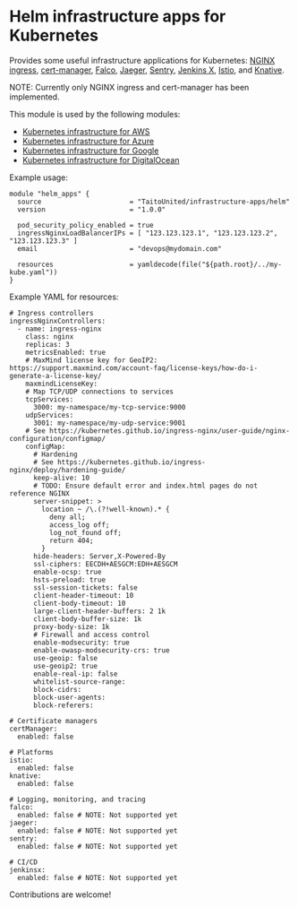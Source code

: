 # Helm infrastructure apps for Kubernetes

Provides some useful infrastructure applications for Kubernetes: [NGINX ingress](https://kubernetes.github.io/ingress-nginx/), [cert-manager](https://cert-manager.io/), [Falco](https://falco.org/), [Jaeger](https://www.jaegertracing.io/), [Sentry](https://sentry.io), [Jenkins X](https://jenkins-x.io/), [Istio](https://istio.io/), and [Knative](https://knative.dev/).

NOTE: Currently only NGINX ingress and cert-manager has been implemented.

This module is used by the following modules:

- [Kubernetes infrastructure for AWS](https://registry.terraform.io/modules/TaitoUnited/kubernetes-infrastructure/aws)
- [Kubernetes infrastructure for Azure](https://registry.terraform.io/modules/TaitoUnited/kubernetes-infrastructure/azurerm)
- [Kubernetes infrastructure for Google](https://registry.terraform.io/modules/TaitoUnited/kubernetes-infrastructure/google)
- [Kubernetes infrastructure for DigitalOcean](https://registry.terraform.io/modules/TaitoUnited/kubernetes-infrastructure/digitalocean)

Example usage:

```
module "helm_apps" {
  source                      = "TaitoUnited/infrastructure-apps/helm"
  version                     = "1.0.0"

  pod_security_policy_enabled = true
  ingressNginxLoadBalancerIPs = [ "123.123.123.1", "123.123.123.2", "123.123.123.3" ]
  email                       = "devops@mydomain.com"

  resources                   = yamldecode(file("${path.root}/../my-kube.yaml"))
}
```

Example YAML for resources:

```
# Ingress controllers
ingressNginxControllers:
  - name: ingress-nginx
    class: nginx
    replicas: 3
    metricsEnabled: true
    # MaxMind license key for GeoIP2: https://support.maxmind.com/account-faq/license-keys/how-do-i-generate-a-license-key/
    maxmindLicenseKey:
    # Map TCP/UDP connections to services
    tcpServices:
      3000: my-namespace/my-tcp-service:9000
    udpServices:
      3001: my-namespace/my-udp-service:9001
    # See https://kubernetes.github.io/ingress-nginx/user-guide/nginx-configuration/configmap/
    configMap:
      # Hardening
      # See https://kubernetes.github.io/ingress-nginx/deploy/hardening-guide/
      keep-alive: 10
      # TODO: Ensure default error and index.html pages do not reference NGINX
      server-snippet: >
        location ~ /\.(?!well-known).* {
          deny all;
          access_log off;
          log_not_found off;
          return 404;
        }
      hide-headers: Server,X-Powered-By
      ssl-ciphers: EECDH+AESGCM:EDH+AESGCM
      enable-ocsp: true
      hsts-preload: true
      ssl-session-tickets: false
      client-header-timeout: 10
      client-body-timeout: 10
      large-client-header-buffers: 2 1k
      client-body-buffer-size: 1k
      proxy-body-size: 1k
      # Firewall and access control
      enable-modsecurity: true
      enable-owasp-modsecurity-crs: true
      use-geoip: false
      use-geoip2: true
      enable-real-ip: false
      whitelist-source-range:
      block-cidrs:
      block-user-agents:
      block-referers:

# Certificate managers
certManager:
  enabled: false

# Platforms
istio:
  enabled: false
knative:
  enabled: false

# Logging, monitoring, and tracing
falco:
  enabled: false # NOTE: Not supported yet
jaeger:
  enabled: false # NOTE: Not supported yet
sentry:
  enabled: false # NOTE: Not supported yet

# CI/CD
jenkinsx:
  enabled: false # NOTE: Not supported yet
```

Contributions are welcome!
